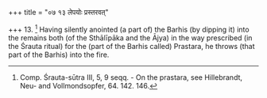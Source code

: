 +++
title = "०७ १३ लेपयोः प्रस्तरवत्"

+++
13. [^3]  Having silently anointed (a part of) the Barhis (by dipping it) into the remains both (of the Sthālīpāka and the Ājya) in the way prescribed (in the Śrauta ritual) for the (part of the Barhis called) Prastara, he throws (that part of the Barhis) into the fire.


[^3]:  Comp. Śrauta-sūtra III, 5, 9 seqq. - On the prastara, see Hillebrandt, Neu- and Vollmondsopfer, 64. 142. 146.
